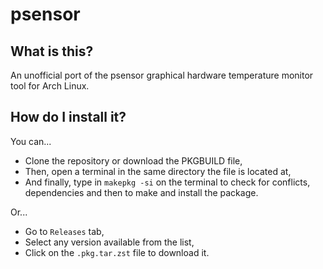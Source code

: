 # psensor

## What is this?
An unofficial port of the psensor graphical hardware temperature monitor tool for Arch Linux.


## How do I install it?

You can...
- Clone the repository or download the PKGBUILD file,
- Then, open a terminal in the same directory the file is located at,
- And finally, type in `makepkg -si` on the terminal to check for conflicts, dependencies and then to make and install the package.

Or...
- Go to `Releases` tab,
- Select any version available from the list,
- Click on the `.pkg.tar.zst` file to download it.
